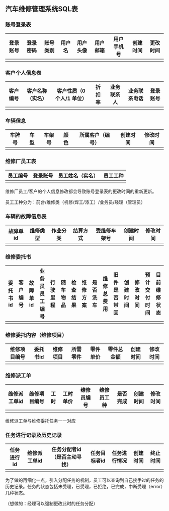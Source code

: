 ## 汽车维修管理系统SQL表

### 账号登录表

| 登录账号 | 登录密码 | 账号类别 | 用户名 | 用户头像 | 用户邮箱 | 用户手机号 | 创建时间 | 更改时间 |
| -------- | -------- | -------- | ------ | -------- | -------- | ---------- | -------- | -------- |
|          |          |          |        |          |          |            |          |          |

### 客户个人信息表

| 客户编号 | 客户名称（实名） | 客户性质（0 个人/1 单位） | 折扣率 | 业务联系人 | 业务联系电话 | 登录账号 |
| -------- | ---------------- | ------------------------- | ------ | ---------- | ------------ | -------- |
|          |                  |                           |        |            |              |          |

### 车辆信息

| 车牌号 | 车型 | 车架号 | 颜色 | 所属客户（编号） | 创建时间 | 修改时间 |
| ------ | ---- | ------ | ---- | ---------------- | -------- | -------- |
|        |      |        |      |                  |          |          |

### 维修厂员工表

| 员工编号 | 登录账号 | 员工姓名（实名） | 员工工种 |
| -------- | -------- | ---------------- | -------- |
|          |          |                  |          |

维修厂员工/客户的个人信息修改都会导致账号登录表的更改时间的重新更新。

员工工种分为：前台/维修类（机修/焊工/漆工）/业务员/经理（管理员）

### 车辆的故障信息表

| 故障单id | 维修类型 | 作业分类 | 结算方式 | 受维修车架号 | 创建时间 | 修改时间 |
| -------- | -------- | -------- | -------- | ------------ | -------- | -------- |
|          |          |          |          |              |          |          |

### 维修委托书

| 委托书id | 客户编号 | 故障单id | 业务员员工编号 | 行驶里程 | 随车物品 | 检查结果 | 维修方案 | 是否洗车 | 维修总费用 | 旧件是否带回 | 创建时间 | 修改时间 | 预计交付时间 | 目前维修状态 |
| -------- | -------- | -------- | -------------- | -------- | -------- | -------- | -------- | -------- | ---------- | ------------ | -------- | -------- | ------------ | ------------ |
|          |          |          |                |          |          |          |          |          |            |              |          |          |              |              |

### 维修委托内容（维修项目）

| 维修项目编号 | 委托书id | 维修项目 | 所需零件 | 零件单价 | 零件总金额 | 创建时间 | 修改时间 |
| ------------ | -------- | -------- | -------- | -------- | ---------- | -------- | -------- |
|              |          |          |          |          |            |          |          |

### 维修派工单

| 维修派工单id | 维修项目编号 | 工时 | 工时单价 | 维修员编号 | 维修员工种 | 是否完成 | 创建时间 | 修改时间 |
| ------------ | ------------ | ---- | -------- | ---------- | ---------- | -------- | -------- | -------- |
|              |              |      |          |            |            |          |          |          |

维修派工单与维修委托任务一一对应

### 任务进行记录及历史记录

| 任务进行id | 维修派工单id | 任务分配者id（是否主动寻找） | 任务目标者id | 任务进行情况 | 创建时间 | 终止时间 |
| ---------- | ------------ | ---------------------------- | ------------ | ------------ | -------- | -------- |
|            |              |                              |              |              |          |          |

为了做的再细化一点，引入分配任务的机制，员工可以查询到自己接手过的任务的历史记录。任务的状态包括未受理，已受理，已拒绝，已完成，中断受理（error）几种状态。

（想做的：经理可以强制更改此时的任务分配）
